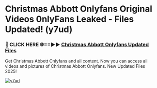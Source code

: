 # Christmas Abbott Onlyfans Original Videos 0nlyFans Leaked - Files Updated! (y7ud)

<h3>🔴 CLICK HERE 🌐==►► <a href="https://tinyurl.com/ehrbuxhb" rel="nofollow">Christmas Abbott Onlyfans Updated Files</a></h3>

Get Christmas Abbott Onlyfans and all content. Now you can access all videos and pictures of Christmas Abbott Onlyfans. New Updated Files 2025!

[![y7ud](https://i.imgur.com/lVYEuWS.gif)](https://tinyurl.com/ehrbuxhb)

